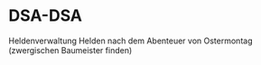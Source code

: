 # DSA-DSA
Heldenverwaltung
Helden nach dem Abenteuer von Ostermontag (zwergischen Baumeister finden)
